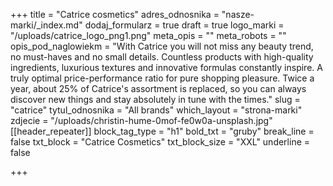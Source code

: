 +++
title = "Catrice cosmetics"
adres_odnosnika = "nasze-marki/_index.md"
dodaj_formularz = true
draft = true
logo_marki = "/uploads/catrice_logo_png1.png"
meta_opis = ""
meta_robots = ""
opis_pod_naglowiekm = "With Catrice you will not miss any beauty trend, no must-haves and no small details. Countless products with high-quality ingredients, luxurious textures and innovative formulas constantly inspire. A truly optimal price-performance ratio for pure shopping pleasure. Twice a year, about 25% of Catrice's assortment is replaced, so you can always discover new things and stay absolutely in tune with the times."
slug = "catrice"
tytul_odnosnika = "All brands"
which_layout = "strona-marki"
zdjecie = "/uploads/christin-hume-0mof-fe0w0a-unsplash.jpg"
[[header_repeater]]
block_tag_type = "h1"
bold_txt = "gruby"
break_line = false
txt_block = "Catrice Cosmetics"
txt_block_size = "XXL"
underline = false

+++
